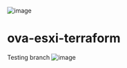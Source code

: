 ![image](https://user-images.githubusercontent.com/78961055/116551409-88d50000-a915-11eb-9f59-40df6883b80c.png)

# ova-esxi-terraform

Testing branch
![image](https://user-images.githubusercontent.com/78961055/116551343-78bd2080-a915-11eb-8565-0ec1b2141a76.png)


